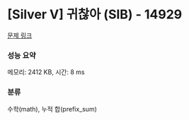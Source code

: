 # [Silver V] 귀찮아 (SIB) - 14929 

[문제 링크](https://www.acmicpc.net/problem/14929) 

### 성능 요약

메모리: 2412 KB, 시간: 8 ms

### 분류

수학(math), 누적 합(prefix_sum)

